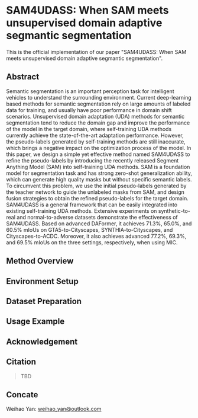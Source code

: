 # SAM4UDASS: When SAM meets unsupervised domain adaptive segmantic segmentation

This is the official implementation of our paper "SAM4UDASS: When SAM meets unsupervised domain adaptive segmantic segmentation".

## Abstract

Semantic segmentation is an important perception task for intelligent vehicles to understand the surrounding environment. Current deep-learning based methods for semantic segmentation rely on large amounts of labeled data for training, and usually have poor performance in domain shift scenarios. Unsupervised domain adaptation (UDA) methods for semantic segmentation tend to reduce the domain gap and improve the performance of the model in the target domain, where self-training UDA methods currently achieve the state-of-the-art adaptation performance. However, the pseudo-labels generated by self-training methods are still inaccurate, which brings a negative impact on the optimization process of the model. In this paper, we design a simple yet effective method named SAM4UDASS to refine the pseudo-labels by introducing the recently released Segment Anything Model (SAM) into self-training UDA methods. SAM is a foundation model for segmentation task and has strong zero-shot generalization ability, which can generate high quality masks but without specific semantic labels. To circumvent this problem, we use the initial pseudo-labels generated by the teacher network to guide the unlabeled masks from SAM, and design fusion strategies to obtain the refined pseudo-labels for the target domain. SAM4UDASS is a general framework that can be easily integrated into existing self-training UDA methods. Extensive experiments on synthetic-to-real and normal-to-adverse datasets demonstrate the effectiveness of SAM4UDASS. Based on advanced DAFormer, it achieves 71.3%, 65.0%, and 60.5% mIoUs on GTA5-to-Cityscapes, SYNTHIA-to-Cityscapes, and Cityscapes-to-ACDC. Moreover, it also achieves advanced 77.2%, 69.3%, and 69.5% mIoUs on the three settings, respectively, when using MIC.

## Method Overview


## Environment Setup

## Dataset Preparation

## Usage Example

## Acknowledgement

## Citation

> TBD

## Concate

Weihao Yan: weihao_yan@outlook.com
